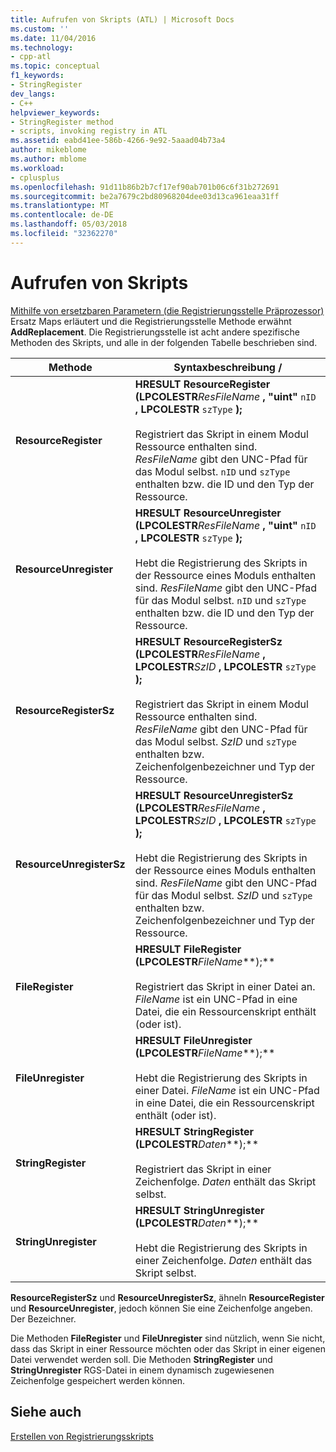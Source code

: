 ```yaml
---
title: Aufrufen von Skripts (ATL) | Microsoft Docs
ms.custom: ''
ms.date: 11/04/2016
ms.technology:
- cpp-atl
ms.topic: conceptual
f1_keywords:
- StringRegister
dev_langs:
- C++
helpviewer_keywords:
- StringRegister method
- scripts, invoking registry in ATL
ms.assetid: eabd41ee-586b-4266-9e92-5aaad04b73a4
author: mikeblome
ms.author: mblome
ms.workload:
- cplusplus
ms.openlocfilehash: 91d11b86b2b7cf17ef90ab701b06c6f31b272691
ms.sourcegitcommit: be2a7679c2bd80968204dee03d13ca961eaa31ff
ms.translationtype: MT
ms.contentlocale: de-DE
ms.lasthandoff: 05/03/2018
ms.locfileid: "32362270"
---
```

# <a name="invoking-scripts"></a>Aufrufen von Skripts
[Mithilfe von ersetzbaren Parametern (die Registrierungsstelle Präprozessor)](../atl/using-replaceable-parameters-the-registrar-s-preprocessor.md) Ersatz Maps erläutert und die Registrierungsstelle Methode erwähnt **AddReplacement**. Die Registrierungsstelle ist acht andere spezifische Methoden des Skripts, und alle in der folgenden Tabelle beschrieben sind.  
  
|Methode|Syntaxbeschreibung /|  
|------------|-------------------------|  
|**ResourceRegister**|**HRESULT ResourceRegister (LPCOLESTR***ResFileName* **, "uint"** `nID` **, LPCOLESTR** `szType` **);** <br /><br /> Registriert das Skript in einem Modul Ressource enthalten sind. *ResFileName* gibt den UNC-Pfad für das Modul selbst. `nID` und `szType` enthalten bzw. die ID und den Typ der Ressource.|  
|**ResourceUnregister**|**HRESULT ResourceUnregister (LPCOLESTR***ResFileName* **, "uint"** `nID` **, LPCOLESTR** `szType` **);** <br /><br /> Hebt die Registrierung des Skripts in der Ressource eines Moduls enthalten sind. *ResFileName* gibt den UNC-Pfad für das Modul selbst. `nID` und `szType` enthalten bzw. die ID und den Typ der Ressource.|  
|**ResourceRegisterSz**|**HRESULT ResourceRegisterSz (LPCOLESTR***ResFileName* **, LPCOLESTR***SzID* **, LPCOLESTR** `szType` **);** <br /><br /> Registriert das Skript in einem Modul Ressource enthalten sind. *ResFileName* gibt den UNC-Pfad für das Modul selbst. *SzID* und `szType` enthalten bzw. Zeichenfolgenbezeichner und Typ der Ressource.|  
|**ResourceUnregisterSz**|**HRESULT ResourceUnregisterSz (LPCOLESTR***ResFileName* **, LPCOLESTR***SzID* **, LPCOLESTR** `szType` **);** <br /><br /> Hebt die Registrierung des Skripts in der Ressource eines Moduls enthalten sind. *ResFileName* gibt den UNC-Pfad für das Modul selbst. *SzID* und `szType` enthalten bzw. Zeichenfolgenbezeichner und Typ der Ressource.|  
|**FileRegister**|**HRESULT FileRegister (LPCOLESTR***FileName***);** <br /><br /> Registriert das Skript in einer Datei an. *FileName* ist ein UNC-Pfad in eine Datei, die ein Ressourcenskript enthält (oder ist).|  
|**FileUnregister**|**HRESULT FileUnregister (LPCOLESTR***FileName***);** <br /><br /> Hebt die Registrierung des Skripts in einer Datei. *FileName* ist ein UNC-Pfad in eine Datei, die ein Ressourcenskript enthält (oder ist).|  
|**StringRegister**|**HRESULT StringRegister (LPCOLESTR***Daten***);** <br /><br /> Registriert das Skript in einer Zeichenfolge. *Daten* enthält das Skript selbst.|  
|**StringUnregister**|**HRESULT StringUnregister (LPCOLESTR***Daten***);** <br /><br /> Hebt die Registrierung des Skripts in einer Zeichenfolge. *Daten* enthält das Skript selbst.|  
  
 **ResourceRegisterSz** und **ResourceUnregisterSz**, ähneln **ResourceRegister** und **ResourceUnregister**, jedoch können Sie eine Zeichenfolge angeben. Der Bezeichner.  
  
 Die Methoden **FileRegister** und **FileUnregister** sind nützlich, wenn Sie nicht, dass das Skript in einer Ressource möchten oder das Skript in einer eigenen Datei verwendet werden soll. Die Methoden **StringRegister** und **StringUnregister** RGS-Datei in einem dynamisch zugewiesenen Zeichenfolge gespeichert werden können.  
  
## <a name="see-also"></a>Siehe auch  
 [Erstellen von Registrierungsskripts](../atl/creating-registrar-scripts.md)

